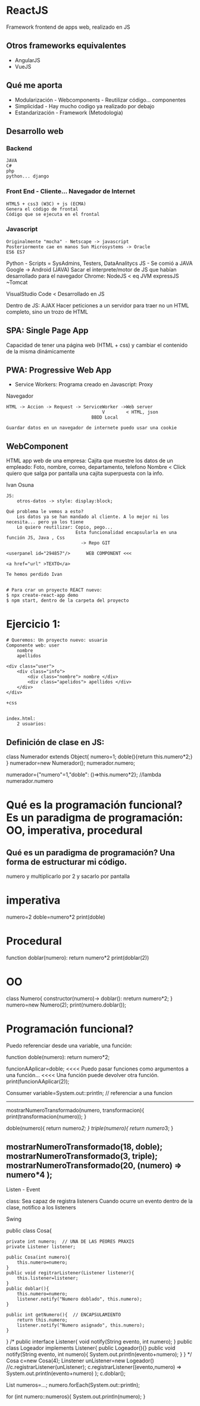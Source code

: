 # ReactJS

Framework frontend de apps web, realizado en JS

## Otros frameworks equivalentes

- AngularJS 
- VueJS

## Qué me aporta

- Modularización - Webcomponents - Reutilizar código... componentes
- Simplicidad - Hay mucho codigo ya realizado por debajo
- Estandarización - Framework (Metodologia)

## Desarrollo web
### Backend
    JAVA
    C#
    php
    python... django
    
### Front End - Cliente... Navegador de Internet
    HTML5 + css3 (W3C) + js (ECMA)
    Genera el código de frontal
    Código que se ejecuta en el frontal
    
### Javascript
    Originalmente "mocha" - Netscape -> javascript
    Posteriormente cae en manos Sun Microsystems -> Oracle
    ES6 ES7
    
Python - Scripts = SysAdmins, Testers, DataAnalitycs
JS - Se comió a JAVA
    Google -> Android (JAVA)
    Sacar el interprete/motor de JS que habían desarrollado para el navegador Chrome: NodeJS < eq JVM
                                                                                        expressJS ~Tomcat

VisualStudio Code < Desarrollado en JS

Dentro de JS: AJAX
Hacer peticiones a un servidor para traer no un HTML completo, sino un trozo de HTML

## SPA: Single Page App 

Capacidad de tener una página web (HTML + css) y cambiar el contenido de la misma dinámicamente

## PWA: Progressive Web App

- Service Workers: Programa creado en Javascript: Proxy



Navegador
    
    HTML -> Accion -> Request -> ServiceWorker ->Web server
                                        V        < HTML, json
                                    BBDD Local
    
    Guardar datos en un navegador de internete puedo usar una cookie








## WebComponent

HTML app web de una empresa: 
    Cajita que muestre los datos de un empleado: Foto, nombre,  correo, departamento, telefono
    Nombre < Click quiero que salga por pantalla una cajita superpuesta con la info.
    <div class="datos_usuario">
        <div class="otros-datos" style="display: none;">
            <div class="email" >Ivan.Osuna@empresa.es </div>
        </div>
        <div class="nombre" onClick=" JS ">Ivan Osuna </div>
    </div>
    
    JS:
        otros-datos -> style: display:block;
    
    Qué problema le vemos a esto?
        Los datos ya se han mandado al cliente. A lo mejor ni los necesita... pero ya los tiene
        Lo quiero reutilizar: Copio, pego... 
                              Esta funcionalidad encapsularla en una función JS, Java , Css
                                -> Repo GIT
    
    <userpanel id="294857"/>      WEB COMPONENT <<<
    
    <a href="url" >TEXTO</a>
    
    Te hemos perdido Ivan
    
    
    # Para crar un proyecto REACT nuevo:
    $ npx create-react-app demo
    $ npm start, dentro de la carpeta del proyecto
    
    
    
    
    
# Ejercicio 1:
    
    # Queremos: Un proyecto nuevo: usuario
    Componente web: user
        nombre
        apellidos
    
    <div class="user">
        <div class="info">
            <div class="nombre"> nombre </div>
            <div class="apelidos"> apellidos </div>
        </div>
    </div>
    
    +css
    
    
    index.html:
        2 usuarios:
        
        
        
## Definición de clase en JS:
class Numerador extends Object{
    numero=1;
    doble(){return this.numero*2;}
}
numerador=new Numerador();
numerador.numero;

numerador={"numero"=1,"doble": ()=>this.numero*2}; //lambda
numerador.numero

# Qué es la programación funcional? Es un paradigma de programación: OO, imperativa, procedural
## Qué es un paradigma de programación? Una forma de estructurar mi código.

numero y multiplicarlo por 2 y sacarlo por pantalla

# imperativa
numero=2
doble=numero*2
print(doble)


# Procedural
function doblar(numero):
    return numero*2
print(doblar(2))
 
# OO 
class Numero{
    constructor(numero)->
    doblar():
        nreturn numero*2;
}
numero=new Numero(2);
print(numero.doblar());

# Programación funcional?
Puedo referenciar desde una variable, una función:

function doble(numero):
    return numero*2;

funcionAAplicar=doble;     <<<<  Puedo pasar funciones como argumentos a una función...
                           <<<<  Una función puede devolver otra función.
print(funcionAAplicar(2));

Consumer<String> variable=System.out::println; // referenciar a una funcion

-----
mostrarNumeroTransformado(numero, transformacion){
    print(transformacion(numero));
}

doble(numero){
    return numero*2;
}
triple(numero){
    return numero*3;
}



mostrarNumeroTransformado(18, doble);
mostrarNumeroTransformado(3, triple);
mostrarNumeroTransformado(20, (numero) => numero*4 );
---

Listen - Event


class: Sea capaz de registra listeners
    Cuando ocurre un evento dentro de la clase, notifico a los listeners

Swing


public class Cosa{
    
    private int numero;  // UNA DE LAS PEORES PRAXIS
    private Listener listener;
    
    public Cosa(int numero){
        this.numero=numero;
    }
    public void regitrarListener(Listener listener){
        this.listener=listener;
    }
    public doblar(){
        this.numero=numero;
        listener.notify("Numero doblado", this.numero);
    }
    
    public int getNumero(){  // ENCAPSULAMIENTO 
        return this.numero;
        listener.notify("Numero asignado", this.numero);
    }
}
/*
public interface Listener{
    void notify(String evento, int numero);
}
public class Logeador implements Listener{
    public Logeador(){}
    public void notify(String evento, int numero){
        System.out.println(evento+numero);
    }
}
*/
Cosa c=new Cosa(4);
Linstener unListener=new Logeador()
//c.registrarListener(unListener);
c.registrarListener((evento,numero) => System.out.println(evento+numero) );
c.doblar();

List<Integer> numeros=...;
numero.forEach(System.out::println);

for (int numero::numeros){
    System.out.println(numero);
}